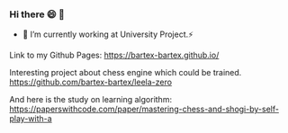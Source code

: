 ### Hi there 😄 👋
- 🔭 I’m currently working at University Project.⚡

Link to my Github Pages:
https://bartex-bartex.github.io/

Interesting project about chess engine which could be trained.
https://github.com/bartex-bartex/leela-zero

And here is the study on learning algorithm:
https://paperswithcode.com/paper/mastering-chess-and-shogi-by-self-play-with-a
